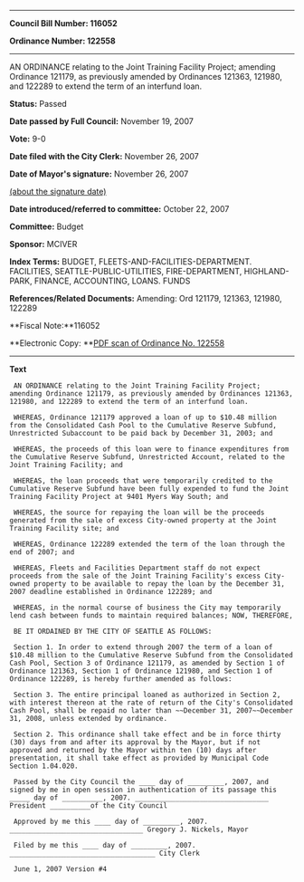 

********

**Council Bill Number: 116052**
   
**Ordinance Number: 122558**
********

 AN ORDINANCE relating to the Joint Training Facility Project; amending Ordinance 121179, as previously amended by Ordinances 121363, 121980, and 122289 to extend the term of an interfund loan.

**Status:** Passed
   
**Date passed by Full Council:** November 19, 2007
   
**Vote:** 9-0
   
**Date filed with the City Clerk:** November 26, 2007
   
**Date of Mayor's signature:** November 26, 2007
   
[(about the signature date)](/~public/approvaldate.htm)
   
   
   
**Date introduced/referred to committee:** October 22, 2007
   
**Committee:** Budget
   
**Sponsor:** MCIVER
   
   
**Index Terms:** BUDGET, FLEETS-AND-FACILITIES-DEPARTMENT. FACILITIES, SEATTLE-PUBLIC-UTILITIES, FIRE-DEPARTMENT, HIGHLAND-PARK, FINANCE, ACCOUNTING, LOANS. FUNDS

**References/Related Documents:** Amending: Ord 121179, 121363, 121980, 122289

**Fiscal Note:**116052

**Electronic Copy: **[PDF scan of Ordinance No. 122558](/~archives/Ordinances/Ord_122558.pdf)

********

**Text**
   
```
 AN ORDINANCE relating to the Joint Training Facility Project; amending Ordinance 121179, as previously amended by Ordinances 121363, 121980, and 122289 to extend the term of an interfund loan.

 WHEREAS, Ordinance 121179 approved a loan of up to $10.48 million from the Consolidated Cash Pool to the Cumulative Reserve Subfund, Unrestricted Subaccount to be paid back by December 31, 2003; and

 WHEREAS, the proceeds of this loan were to finance expenditures from the Cumulative Reserve Subfund, Unrestricted Account, related to the Joint Training Facility; and

 WHEREAS, the loan proceeds that were temporarily credited to the Cumulative Reserve Subfund have been fully expended to fund the Joint Training Facility Project at 9401 Myers Way South; and

 WHEREAS, the source for repaying the loan will be the proceeds generated from the sale of excess City-owned property at the Joint Training Facility site; and

 WHEREAS, Ordinance 122289 extended the term of the loan through the end of 2007; and

 WHEREAS, Fleets and Facilities Department staff do not expect proceeds from the sale of the Joint Training Facility's excess City- owned property to be available to repay the loan by the December 31, 2007 deadline established in Ordinance 122289; and

 WHEREAS, in the normal course of business the City may temporarily lend cash between funds to maintain required balances; NOW, THEREFORE,

 BE IT ORDAINED BY THE CITY OF SEATTLE AS FOLLOWS:

 Section 1. In order to extend through 2007 the term of a loan of $10.48 million to the Cumulative Reserve Subfund from the Consolidated Cash Pool, Section 3 of Ordinance 121179, as amended by Section 1 of Ordinance 121363, Section 1 of Ordinance 121980, and Section 1 of Ordinance 122289, is hereby further amended as follows:

 Section 3. The entire principal loaned as authorized in Section 2, with interest thereon at the rate of return of the City's Consolidated Cash Pool, shall be repaid no later than ~~December 31, 2007~~December 31, 2008, unless extended by ordinance.

 Section 2. This ordinance shall take effect and be in force thirty (30) days from and after its approval by the Mayor, but if not approved and returned by the Mayor within ten (10) days after presentation, it shall take effect as provided by Municipal Code Section 1.04.020.

 Passed by the City Council the ____ day of _________, 2007, and signed by me in open session in authentication of its passage this _____ day of __________, 2007. _________________________________ President __________of the City Council

 Approved by me this ____ day of _________, 2007. _________________________________ Gregory J. Nickels, Mayor

 Filed by me this ____ day of _________, 2007. ____________________________________ City Clerk

 June 1, 2007 Version #4

```
